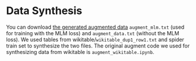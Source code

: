 # Data Synthesis

You can download [the generated augmented data](https://drive.google.com/file/d/19h0pHkEEwpk7i6VwrC7rknCAqKPCZXZ2/view?usp=sharing) `augment_mlm.txt` (used for training with the MLM loss) and `augment_data.txt` (without the MLM loss). We used tables from wikitable/`wikitable_dup1_row1.txt` and spider train set to synthesize the two files. The original augment code we used for synthesizing data from wikitable is `augment_wikitable.ipynb`.
